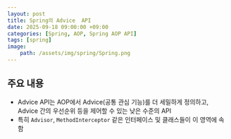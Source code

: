 ```yaml
---
layout: post
title: Spring의 Advice  API
date: 2025-09-18 09:00:00 +09:00
categories: [Spring, AOP, Spring AOP API]
tags: [spring]
image:
    path: /assets/img/spring/Spring.png
---
```


## 주요 내용

- Advice API는 AOP에서 Advice(공통 관심 기능)를 더 세밀하게 정의하고, Advice 간의 우선순위 등을 제어할 수 있는 낮은 수준의 API
- 특히 `Advisor`, `MethodInterceptor` 같은 인터페이스 및 클래스들이 이 영역에 속함

<br>
